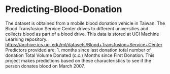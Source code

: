 # Predicting-Blood-Donation
The dataset is obtained from a mobile blood donation vehicle in Taiwan. The Blood Transfusion Service Center drives to different universities and collects blood as part of a blood drive. This data is stored at UCI Machine Learning repository. https://archive.ics.uci.edu/ml/datasets/Blood+Transfusion+Service+Center  Predictors provided are: 1. months since last donation  total number of donation  Total Volume Donated (c.c.)  Months since First Donation. This project makes predictions based on these characteristics to see if the person donates blood on March 2007.
